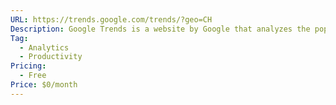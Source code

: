```yaml
---
URL: https://trends.google.com/trends/?geo=CH
Description: Google Trends is a website by Google that analyzes the popularity of top search queries in Google Search across various regions and languages.
Tag:
  - Analytics
  - Productivity
Pricing:
  - Free
Price: $0/month
---
```

